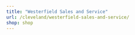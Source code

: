 ```yaml
---
title: "Westerfield Sales and Service"
url: /cleveland/westerfield-sales-and-service/
shop: shop
---
```

